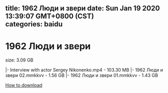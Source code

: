 
title: 1962 Люди и звери
date: Sun Jan 19 2020 13:39:07 GMT+0800 (CST)    
categories: baidu
---

# 1962 Люди и звери
size: 3.09 GB
 
 
|- Interview with actor Sergey Nikonenko.mp4 - 103.30 MB
|- 1962 Люди и звери 02.mmkkvv - 1.56 GB
|- 1962 Люди и звери 01.mmkkvv - 1.43 GB

[How to download](https://bpcam.bemobtrk.com/go/2ceec3aa-1ca2-46d6-b9ff-aaa5c184517c?jno=4705)